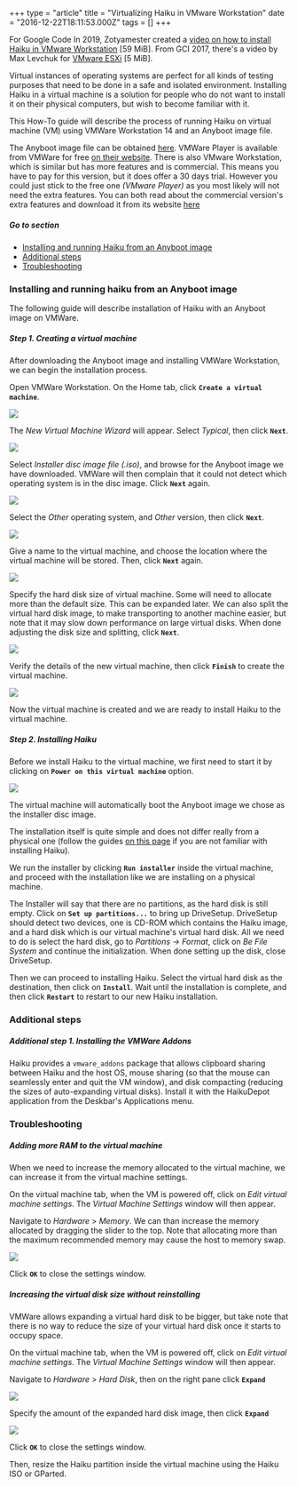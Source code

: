 +++
type = "article"
title = "Virtualizing Haiku in VMware Workstation"
date = "2016-12-22T18:11:53.000Z"
tags = []
+++

For Google Code In 2019, Zotyamester created a [video on how to install Haiku in VMware Workstation](http://haiku-files.org/files/media/GCI-2019_VMware-Workstation_Zotyamester.mp4) [59 MiB]. From GCI 2017, there's a video by Max Levchuk for [VMware ESXi](http://haiku-files.org/files/media/GCI-2017_VmWare-esxi_Max-Levchuk.mkv) [5 MiB].

Virtual instances of operating systems are perfect for all kinds of testing purposes that need to be done in a safe and isolated environment. Installing Haiku in a virtual machine is a solution for people who do not want to install it on their physical computers, but wish to become familiar with it.

This How-To guide will describe the process of running Haiku on virtual machine (VM) using VMWare Workstation 14 and an Anyboot image file.

The Anyboot image file can be obtained [here](/get-haiku). VMWare Player is available from VMWare for free [on their website](https://www.vmware.com/products/player/). There is also VMware Workstation, which is similar but has more features and is commercial. This means you have to pay for this version, but it does offer a 30 days trial. However you could just stick to the free one _(VMware Player)_ as you most likely will not need the extra features. You can both read about the commercial version's extra features and download it from its website [here](https://www.vmware.com/products/workstation/overview.html)

##### Go to section

* [Installing and running Haiku from an Anyboot image](#part_install)
* [Additional steps](#part_additional)
* [Troubleshooting](#part_trouble)

### Installing and running haiku from an Anyboot image <a name="part_install"></a>

The following guide will describe installation of Haiku with an Anyboot image on VMWare.

##### Step 1. Creating a virtual machine

After downloading the Anyboot image and installing VMWare Workstation, we can begin the installation process.

Open VMWare Workstation. On the Home tab, click **`Create a virtual machine`**.

![](/files/guides/virtualizing/vmware-workstation/vmware_workstation.png)

The *New Virtual Machine Wizard* will appear. Select *Typical*, then click **`Next`**.

![](/files/guides/virtualizing/vmware-workstation/new_machine.png)

Select *Installer disc image file _(.iso)_*, and browse for the Anyboot image we have downloaded. VMWare will then complain that it could not detect which operating system is in the disc image. Click **`Next`** again.

![](/files/guides/virtualizing/vmware-workstation/installer_disc.png)

Select the *Other* operating system, and *Other* version, then click **`Next`**.

![](/files/guides/virtualizing/vmware-workstation/select_os.png)

Give a name to the virtual machine, and choose the location where the virtual machine will be stored. Then, click **`Next`** again.

![](/files/guides/virtualizing/vmware-workstation/name_loc.png)

Specify the hard disk size of virtual machine. Some will need to allocate more than the default size. This can be expanded later. We can also split the virtual hard disk image, to make transporting to another machine easier, but note that it may slow down performance on large virtual disks. When done adjusting the disk size and splitting, click **`Next`**.

![](/files/guides/virtualizing/vmware-workstation/disk_size.png)

Verify the details of the new virtual machine, then click **`Finish`** to create the virtual machine.

![](/files/guides/virtualizing/vmware-workstation/ready_create.png)

Now the virtual machine is created and we are ready to install Haiku to the virtual machine.

##### Step 2. Installing Haiku

Before we install Haiku to the virtual machine, we first need to start it by clicking on **`Power on this virtual machine`** option.

![](/files/guides/virtualizing/vmware-workstation/start_vm.png)

The virtual machine will automatically boot the Anyboot image we chose as the installer disc image.

The installation itself is quite simple and does not differ really from a physical one (follow the guides [on this page](/get-haiku/installation-guide) if you are not familiar with installing 
Haiku).

We run the installer by clicking **`Run installer`** inside the virtual machine, and proceed with the installation like we are installing on a physical machine.

The Installer will say that there are no partitions, as the hard disk is still empty. Click on **`Set up partitions...`** to bring up DriveSetup. DriveSetup should detect two devices, one is CD-ROM which contains the Haiku image, and a hard disk which is our virtual machine's virtual hard disk. All we need to do is select the hard disk, go to *Partitions -> Format*, click on *Be File System* and continue the initialization. When done setting up the disk, close DriveSetup.

Then we can proceed to installing Haiku. Select the virtual hard disk as the destination, then click on **`Install`**. Wait until the installation is complete, and then click **`Restart`** to restart to our new Haiku installation.

### Additional steps <a name="part_additional"></a>

##### Additional step 1. Installing the VMWare Addons

Haiku provides a `vmware_addons` package that allows clipboard sharing between Haiku and the host OS, mouse sharing (so that the mouse can seamlessly enter and quit the VM window), and disk compacting (reducing the sizes of auto-expanding virtual disks). Install it with the HaikuDepot application from the Deskbar's Applications menu.

### Troubleshooting <a name="part_trouble"></a>

##### Adding more RAM to the virtual machine

When we need to increase the memory allocated to the virtual machine, we can increase it from the virtual machine settings.

On the virtual machine tab, when the VM is powered off, click on *Edit virtual machine settings*. The *Virtual Machine Settings* window will then appear.

Navigate to *Hardware* > *Memory*. We can than increase the memory allocated by dragging the slider to the top. Note that allocating more than the maximum recommended memory may cause the host to memory swap.

![](/files/guides/virtualizing/vmware-workstation/config_memory.png)

Click **`OK`** to close the settings window.

##### Increasing the virtual disk size without reinstalling

VMWare allows expanding a virtual hard disk to be bigger, but take note that there is no way to reduce the size of your virtual hard disk once it starts to occupy space.

On the virtual machine tab, when the VM is powered off, click on *Edit virtual machine settings*. The *Virtual Machine Settings* window will then appear.

Navigate to *Hardware* > *Hard Disk*, then on the right pane click **`Expand`**

![](/files/guides/virtualizing/vmware-workstation/expand_disk.png)

Specify the amount of the expanded hard disk image, then click **`Expand`**

![](/files/guides/virtualizing/vmware-workstation/expand_disk2.png)

Click **`OK`** to close the settings window.

Then, resize the Haiku partition inside the virtual machine using the Haiku ISO or GParted.
